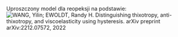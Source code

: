 Uproszczony model dla reopeksji na podstawie:
![WANG, Yilin; EWOLDT, Randy H. Distinguishing thixotropy, anti-thixotropy, and viscoelasticity using hysteresis. arXiv preprint arXiv:2212.07572, 2022](https://arxiv.org/abs/2212.07572)
